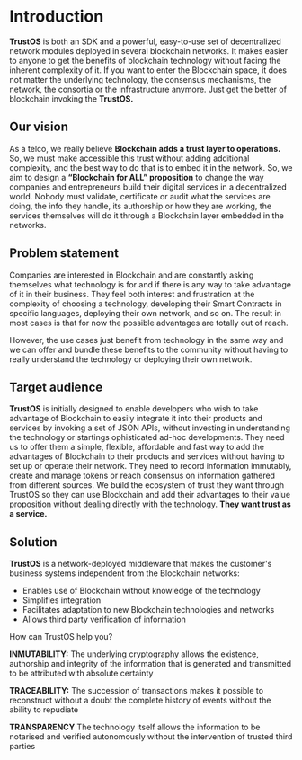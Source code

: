 # Introduction

**TrustOS** is both an SDK and a powerful, easy-to-use set of decentralized network modules deployed in several blockchain networks. It makes easier to anyone to get the benefits of blockchain technology without facing the inherent complexity of it. If you want to enter the Blockchain space, it does not matter the underlying technology, the consensus mechanisms, the network, the consortia or the infrastructure anymore. Just get the better of blockchain invoking the **TrustOS.**

## Our vision

As a telco, we really believe **Blockchain adds a trust layer to operations.** So, we must make accessible this trust without adding additional complexity, and the best way to do that is to embed it in the network. So, we aim to design a **“Blockchain for ALL” proposition** to change the way companies and entrepreneurs build their digital services in a decentralized world. Nobody must validate, certificate or audit what the services are doing, the info they handle, its authorship or how they are working, the services themselves will do it through a Blockchain layer embedded in the networks.

## Problem statement

Companies are interested in Blockchain and are constantly asking themselves what technology is for and if there is any way to take advantage of it in their business. They feel both interest and frustration  at  the  complexity  of  choosing  a  technology,  developing  their  Smart  Contracts  in specific languages, deploying their own network, and so on. The result in most cases is that for now the possible advantages are totally out of reach.

However, the  use  cases  just  benefit  from  technology  in  the  same  way  and  we  can  offer  and bundle these benefits to the community without having to really understand the technology or deploying their own network. 

## Target audience

**TrustOS** is initially designed to enable developers who wish to take advantage of Blockchain to easily integrate it into their products and services by invoking a set of JSON APIs, without investing in understanding the technology or startings ophisticated ad-hoc developments. They need us to offer them a simple, flexible, affordable and fast way to add the advantages of Blockchain to their products and services without having to set up or operate their network. They need to record information immutably, create and manage tokens or reach consensus on information gathered from different sources. We build the ecosystem of trust they want through TrustOS so they can use Blockchain and add their advantages to their value proposition without dealing directly with the technology. **They want trust as a service.** 

## Solution

**TrustOS** is a network-deployed middleware that makes the customer's business systems independent from the Blockchain networks:
-   Enables use of Blockchain without knowledge of the technology​
-   Simplifies integration​
-   Facilitates adaptation to new Blockchain technologies and networks​
-   Allows third party verification of information 

How can TrustOS help you?

**INMUTABILITY:**
The underlying cryptography allows the existence, authorship and integrity of the information that is generated and transmitted to be attributed with absolute certainty​

**TRACEABILITY:**
The succession of transactions makes it possible to reconstruct without a doubt the complete history of events without the ability to repudiate​

**TRANSPARENCY**
The technology itself allows the information to be notarised and verified autonomously without the intervention of trusted third parties​